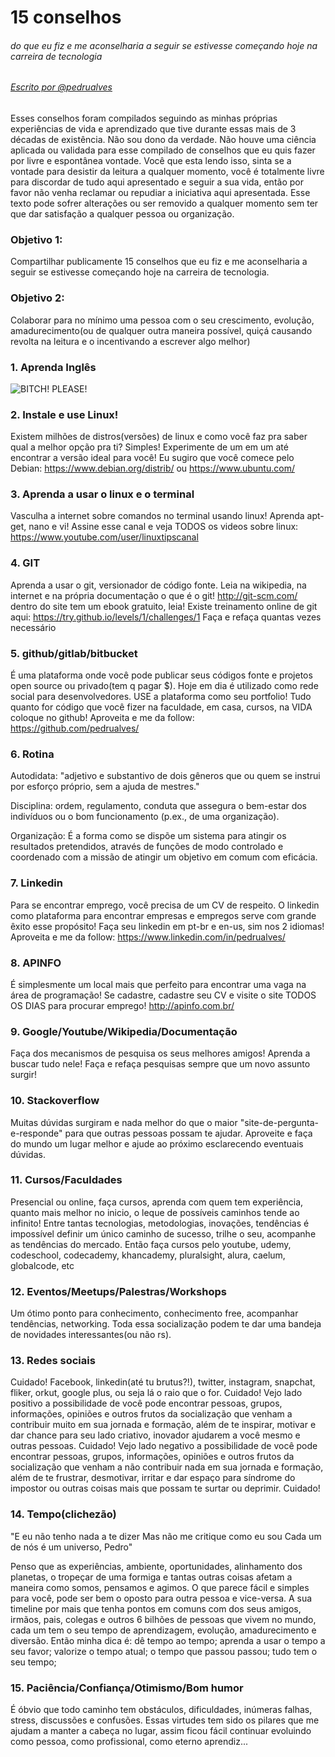 # 15 conselhos 

###### do que eu fiz e me aconselharia a seguir se estivesse começando hoje na carreira de tecnologia

###### [Escrito por @pedrualves](https://github.com/pedrualves)

Esses conselhos foram compilados seguindo as minhas próprias experiências de vida e aprendizado que tive durante essas mais de 3 décadas de existência.
Não sou dono da verdade.
Não houve uma ciência aplicada ou validada para esse compilado de conselhos que eu quis fazer por livre e espontânea vontade.
Você que esta lendo isso, sinta se a vontade para desistir da leitura a qualquer momento, você é totalmente livre para discordar de tudo aqui apresentado e seguir a sua vida, então por favor não venha reclamar ou repudiar a iniciativa aqui apresentada.
Esse texto pode sofrer alterações ou ser removido a qualquer momento sem ter que dar satisfação a qualquer pessoa ou organização.

### Objetivo 1:

Compartilhar publicamente 15 conselhos que eu fiz e me aconselharia a seguir se estivesse começando hoje na carreira de tecnologia.

### Objetivo 2:

Colaborar para no mínimo uma pessoa com o seu crescimento, evolução, amadurecimento(ou de qualquer outra maneira possível, quiçá causando revolta na leitura e o incentivando a escrever algo melhor) 

### 1. Aprenda Inglês

![BITCH! PLEASE!](https://blogdojotace.com.br/wp-content/uploads/2014/10/yeah-bitch.gif)

### 2. Instale e use Linux!

Existem milhões de distros(versões) de linux e como você faz pra saber qual a melhor opção pra ti?
Simples! Experimente de um em um até encontrar a versão ideal para você!
Eu sugiro que você comece pelo Debian: https://www.debian.org/distrib/ ou https://www.ubuntu.com/

### 3. Aprenda a usar o linux e o terminal

Vasculha a internet sobre comandos no terminal usando linux!
Aprenda apt-get, nano e vi!
Assine esse canal e veja TODOS os videos sobre linux: https://www.youtube.com/user/linuxtipscanal

### 4. GIT

Aprenda a usar o git, versionador de código fonte. Leia na wikipedia, na internet e na própria documentação o que é o git!
http://git-scm.com/ dentro do site tem um ebook gratuito, leia!
Existe treinamento online de git aqui: https://try.github.io/levels/1/challenges/1
Faça e refaça quantas vezes necessário

### 5. github/gitlab/bitbucket

É uma plataforma onde você pode publicar seus códigos fonte e projetos open source ou privado(tem q pagar $).
Hoje em dia é utilizado como rede social para desenvolvedores. USE a plataforma como seu portfolio!
Tudo quanto for código que você fizer na faculdade, em casa, cursos, na VIDA coloque no github!
Aproveita e me da follow: https://github.com/pedrualves/

### 6. Rotina

Autodidata:
"adjetivo e substantivo de dois gêneros
 que ou quem se instrui por esforço próprio, sem a ajuda de mestres."

Disciplina:
ordem, regulamento, conduta que assegura o bem-estar dos indivíduos ou o bom funcionamento (p.ex., de uma organização).

Organização:
É a forma como se dispõe um sistema para atingir os resultados pretendidos, através de funções de modo controlado e coordenado com a missão de atingir um objetivo em comum com eficácia.

### 7. Linkedin

Para se encontrar emprego, você precisa de um CV de respeito. O linkedin como plataforma para encontrar empresas e empregos serve com grande êxito esse propósito!
Faça seu linkedin em pt-br e en-us, sim nos 2 idiomas! Aproveita e me da follow: https://www.linkedin.com/in/pedrualves/

### 8. APINFO

É simplesmente um local mais que perfeito para encontrar uma vaga na área de programação!
Se cadastre, cadastre seu CV e visite o site TODOS OS DIAS para procurar emprego!
http://apinfo.com.br/

### 9. Google/Youtube/Wikipedia/Documentação

Faça dos mecanismos de pesquisa os seus melhores amigos! Aprenda a buscar tudo nele! Faça e refaça pesquisas sempre que um novo assunto surgir!

### 10. Stackoverflow

Muitas dúvidas surgiram e nada melhor do que o maior "site-de-pergunta-e-responde" para que outras pessoas possam te ajudar.
Aproveite e faça do mundo um lugar melhor e ajude ao próximo esclarecendo eventuais dúvidas.

### 11. Cursos/Faculdades

Presencial ou online, faça cursos, aprenda com quem tem experiência, quanto mais melhor no inicio, o leque de possíveis caminhos tende ao infinito!
Entre tantas tecnologias, metodologias, inovações, tendências é impossível definir um único caminho de sucesso, trilhe o seu, acompanhe as tendências do mercado.
Então faça cursos pelo youtube, udemy, codeschool, codecademy, khancademy, pluralsight, alura, caelum, globalcode, etc

### 12. Eventos/Meetups/Palestras/Workshops

Um ótimo ponto para conhecimento, conhecimento free, acompanhar tendências, networking.
Toda essa socialização podem te dar uma bandeja de novidades interessantes(ou não rs).

### 13. Redes sociais

Cuidado!
Facebook, linkedin(até tu brutus?!), twitter, instagram, snapchat, fliker, orkut, google plus, ou seja lá o raio que o for.
Cuidado! 
Vejo lado positivo a possibilidade de você pode encontrar pessoas, grupos, informações, opiniões e outros frutos da socialização que venham a contribuir muito em sua jornada e formação, além de te inspirar, motivar e dar chance para seu lado criativo, inovador ajudarem a você mesmo e outras pessoas.
Cuidado! 
Vejo lado negativo a possibilidade de você pode encontrar pessoas, grupos, informações, opiniões e outros frutos da socialização que venham a não contribuir nada em sua jornada e formação, além de te frustrar, desmotivar, irritar e dar espaço para síndrome do impostor ou outras coisas mais que possam te surtar ou deprimir.
Cuidado!

### 14. Tempo(clichezão)

"E eu não tenho nada a te dizer
Mas não me critique como eu sou
Cada um de nós é um universo, Pedro"

Penso que as experiências, ambiente, oportunidades, alinhamento dos planetas, o tropeçar de uma formiga e tantas outras coisas afetam a maneira como somos, pensamos e agimos.
O que parece fácil e simples para você, pode ser bem o oposto para outra pessoa e vice-versa.
A sua timeline por mais que tenha pontos em comuns com dos seus amigos, irmãos, pais, colegas e outros 6 bilhões de pessoas que vivem no mundo, cada um tem o seu tempo de aprendizagem, evolução, amadurecimento e diversão.
Então minha dica é:
 dê tempo ao tempo;
 aprenda a usar o tempo a seu favor;
 valorize o tempo atual;
 o tempo que passou passou;
 tudo tem o seu tempo;

### 15. Paciência/Confiança/Otimismo/Bom humor

É óbvio que todo caminho tem obstáculos, dificuldades, inúmeras falhas, stress, discussões e confusões.
Essas virtudes tem sido os pilares que me ajudam a manter a cabeça no lugar, assim ficou fácil continuar evoluindo como pessoa, como profissional, como eterno aprendiz...
